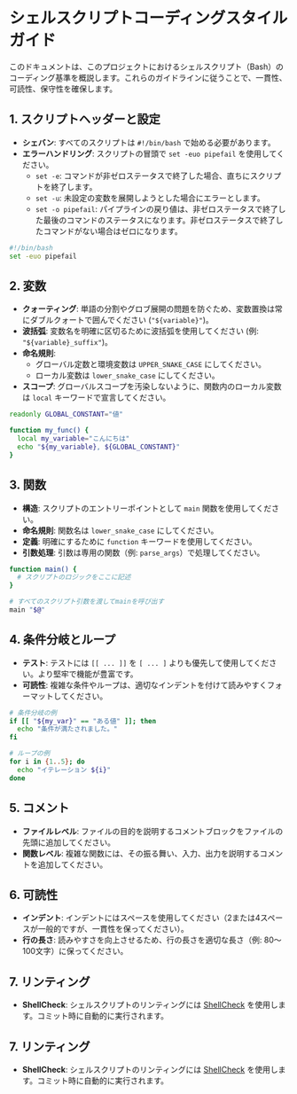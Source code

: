 # シェルスクリプトコーディングスタイルガイド

このドキュメントは、このプロジェクトにおけるシェルスクリプト（Bash）のコーディング基準を概説します。これらのガイドラインに従うことで、一貫性、可読性、保守性を確保します。

## 1. スクリプトヘッダーと設定

- **シェバン**: すべてのスクリプトは `#!/bin/bash` で始める必要があります。
- **エラーハンドリング**: スクリプトの冒頭で `set -euo pipefail`
  を使用してください。
  - `set -e`: コマンドが非ゼロステータスで終了した場合、直ちにスクリプトを終了します。
  - `set -u`: 未設定の変数を展開しようとした場合にエラーとします。
  - `set -o pipefail`: パイプラインの戻り値は、非ゼロステータスで終了した最後のコマンドのステータスになります。非ゼロステータスで終了したコマンドがない場合はゼロになります。

```bash
#!/bin/bash
set -euo pipefail
```

## 2. 変数

- **クォーティング**: 単語の分割やグロブ展開の問題を防ぐため、変数置換は常にダブルクォートで囲んでください (`"${variable}"`)。
- **波括弧**: 変数名を明確に区切るために波括弧を使用してください (例:
  `"${variable}_suffix"`)。
- **命名規則**:
  - グローバル定数と環境変数は `UPPER_SNAKE_CASE` にしてください。
  - ローカル変数は `lower_snake_case` にしてください。
- **スコープ**: グローバルスコープを汚染しないように、関数内のローカル変数は
  `local` キーワードで宣言してください。

```bash
readonly GLOBAL_CONSTANT="値"

function my_func() {
  local my_variable="こんにちは"
  echo "${my_variable}, ${GLOBAL_CONSTANT}"
}
```

## 3. 関数

- **構造**: スクリプトのエントリーポイントとして `main` 関数を使用してください。
- **命名規則**: 関数名は `lower_snake_case` にしてください。
- **定義**: 明確にするために `function` キーワードを使用してください。
- **引数処理**: 引数は専用の関数（例: `parse_args`）で処理してください。

```bash
function main() {
  # スクリプトのロジックをここに記述
}

# すべてのスクリプト引数を渡してmainを呼び出す
main "$@"
```

## 4. 条件分岐とループ

- **テスト**: テストには `[[ ... ]]` を `[ ... ]`
  よりも優先して使用してください。より堅牢で機能が豊富です。
- **可読性**: 複雑な条件やループは、適切なインデントを付けて読みやすくフォーマットしてください。

```bash
# 条件分岐の例
if [[ "${my_var}" == "ある値" ]]; then
  echo "条件が満たされました。"
fi

# ループの例
for i in {1..5}; do
  echo "イテレーション ${i}"
done
```

## 5. コメント

- **ファイルレベル**: ファイルの目的を説明するコメントブロックをファイルの先頭に追加してください。
- **関数レベル**: 複雑な関数には、その振る舞い、入力、出力を説明するコメントを追加してください。

## 6. 可読性

- **インデント**: インデントにはスペースを使用してください（2または4スペースが一般的ですが、一貫性を保ってください）。
- **行の長さ**: 読みやすさを向上させるため、行の長さを適切な長さ（例:
  80〜100文字）に保ってください。

## 7. リンティング

- **ShellCheck**: シェルスクリプトのリンティングには
  [ShellCheck](https://www.shellcheck.net/)
  を使用します。コミット時に自動的に実行されます。

## 7. リンティング

- **ShellCheck**: シェルスクリプトのリンティングには
  [ShellCheck](https://www.shellcheck.net/)
  を使用します。コミット時に自動的に実行されます。
